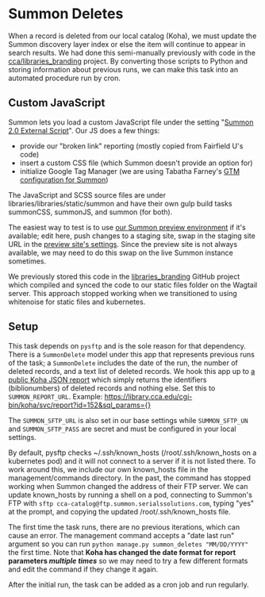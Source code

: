 # Summon Deletes

When a record is deleted from our local catalog (Koha), we must update the Summon discovery layer index or else the item will continue to appear in search results. We had done this semi-manually previously with code in the [cca/libraries_branding](https://github.com/cca/libraries_branding/tree/main/summon) project. By converting those scripts to Python and storing information about previous runs, we can make this task into an automated procedure run by cron.

## Custom JavaScript

Summon lets you load a custom JavaScript file under the setting "[Summon 2.0 External Script](https://customize.summon.serialssolutions.com/settings#Summon20ExternalScript)". Our JS does a few things:

- provide our "broken link" reporting (mostly copied from Fairfield U's code)
- insert a custom CSS file (which Summon doesn't provide an option for)
- initialize Google Tag Manager (we are using Tabatha Farney's [GTM configuration for Summon](https://github.com/tabathafarney/GoogleTagManager-Summon))

The JavaScript and SCSS source files are under libraries/libraries/static/summon and have their own gulp build tasks summonCSS, summonJS, and summon (for both).

The easiest way to test is to use [our Summon preview environment](https://cca.preview.summon.serialssolutions.com) if it's available; edit here, push changes to a staging site, swap in the staging site URL in the [preview site's settings](https://customize.preview.summon.serialssolutions.com/settings#Summon20ExternalScript). Since the preview site is not always available, we may need to do this swap on the live Summon instance sometimes.

We previously stored this code in the [libraries_branding](https://github.com/cca/libraries_branding/tree/main/summon) GitHub project which compiled and synced the code to our static files folder on the Wagtail server. This approach stopped working when we transitioned to using whitenoise for static files and kubernetes.

## Setup

This task depends on `pysftp` and is the sole reason for that dependency. There is a `SummonDelete` model under this app that represents previous runs of the task; a `SummonDelete` includes the date of the run, the number of deleted records, and a text list of deleted records. We hook this app up to [a public Koha JSON report](https://library-staff.cca.edu/cgi-bin/koha/reports/guided_reports.pl?reports=152&phase=Edit%20SQL) which simply returns the identifiers (biblionumbers) of deleted records and nothing else. Set this to `SUMMON_REPORT_URL`. Example: https://library.cca.edu/cgi-bin/koha/svc/report?id=152&sql_params={}

The `SUMMON_SFTP_URL` is also set in our base settings while `SUMMON_SFTP_UN` and `SUMMON_SFTP_PASS` are secret and must be configured in your local settings.

By default, pysftp checks ~/.ssh/known_hosts (/root/.ssh/known_hosts on a kubernetes pod) and it will not connect to a server if it is not listed there. To work around this, we include our own known_hosts file in the management/commands directory. In the past, the command has stopped working when Summon changed the address of their FTP server. We can update known_hosts by running a shell on a pod, connecting to Summon's FTP with `sftp cca-catalog@ftp.summon.serialssolutions.com`, typing "yes" at the prompt, and copying the updated /root/.ssh/known_hosts file.

The first time the task runs, there are no previous iterations, which can cause an error. The management command accepts a "date last run" argument so you can run `python manage.py summon_deletes "MM/DD/YYYY"` the first time. Note that **Koha has changed the date format for report parameters _multiple times_** so we may need to try a few different formats and edit the command if they change it again.

After the initial run, the task can be added as a cron job and run regularly.
